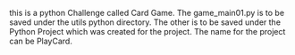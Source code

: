 this is a python Challenge called Card Game. The game_main01.py is to be saved under the utils python directory. The other is to be saved under the Python Project which was created for the project. The name for the project can be PlayCard.
